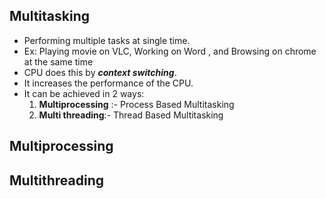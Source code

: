 ## Multitasking

- Performing multiple tasks at single time.
- Ex: Playing movie on VLC, Working on Word , and Browsing on chrome at the same time
- CPU does this by ***context switching***.
- It increases the performance of the CPU.
- It can be achieved in 2 ways:
	1. **Multiprocessing** :- Process Based Multitasking
	2. **Multi threading**:- Thread Based Multitasking
## Multiprocessing

## Multithreading
